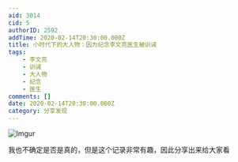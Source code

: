 ```yaml
---
aid: 3014
cid: 5
authorID: 2592
addTime: 2020-02-14T20:30:00.000Z
title: 小时代下的大人物：因为纪念李文亮医生被训诫
tags:
    - 李文亮
    - 训诫
    - 大人物
    - 纪念
    - 医生
comments: []
date: 2020-02-14T20:30:00.000Z
category: 分享发现
---
```


![Imgur](https://i.imgur.com/LVxRiVH.jpg)

我也不确定是否是真的，但是这个记录非常有趣，因此分享出来给大家看
